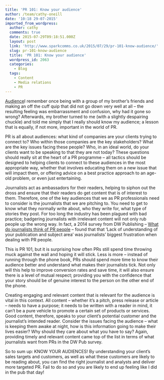 ```yaml
---
title: 'PR 101: Know your audience'
author: /team/cathy-oneill
date: '10:18 29-07-2015'
imported_from_wordpress:
  author: cathy
  comments: true
  date: 2015-07-29T09:18:51.000Z
  layout: post
  link: 'http://www.sparkcomms.co.uk/2015/07/29/pr-101-know-audience/'
  slug: pr-101-know-audience
  title: 'PR 101: Know your audience'
  wordpress_id: 2063
  categories:
    - Blog
  tags:
    - Content
    - Media relations
    - PR
---
```


[Audience](Audience-150x150.jpg)I remember once being with a group of my brother’s friends and making an off the cuff quip that did not go down very well at all – the resulting feeling was embarrassment and confusion, why had it gone so wrong? Afterwards, my brother turned to me (with a slightly despairing chuckle) and told me simply that I really should know my audience; a lesson that is equally, if not more, important in the world of PR.

PR is all about audiences: what kind of companies are your clients trying to connect to? Who within those companies are the key stakeholders? What are the key issues facing these people? Who, in an ideal world, do your clients want to be speaking to that they are not today? These questions should really sit at the heart of a PR programme – all tactics should be designed to helping clients to connect to these audiences in the most appropriate way, whether that involves educating them on a new issue that will impact them, or offering advice on a best practice approach to an age-old problem, or even just entertaining.

Journalists act as ambassadors for their readers, helping to siphon out the dross and ensure that their readers do get content that is of interest to them. Therefore, one of the key audiences that we as PR professionals need to consider is the journalists that we are pitching to. You need to get to know what they normally write about, who they write for, what type of stories they post. For too long the industry has been plagued with bad practice; badgering journalists with irrelevant content will not only rub people up the wrong way. In fact, a 2014 survey from DW Publishing – [What do journalists think of PR people](http://blog.dwpub.com/wp-content/uploads/2014/10/DWPub-journalist-survey-What-do-journalists-think-of-PR-people.pdf) – found that that ‘Lack of understanding of your publication and subject area’ was journalists’ biggest frustration when dealing with PR people.

This is PR 101, but it is surprising how often PRs still spend time throwing muck against the wall and hoping it will stick. Less is more – instead of running through the phone book, PRs should spend more time to know their audience better and understand what makes their journalists tick. Not only will this help to improve conversion rates and save time, it will also ensure there is a level of mutual respect; providing you with the confidence that your story should be of genuine interest to the person on the other end of the phone.

Creating engaging and relevant content that is relevant for the audience is vital in this context. All content – whether it’s a pitch, press release or article – needs to have a purpose; it needs to be written with a reader in mind, it can’t be a pure vehicle to promote a certain set of products or services. Good content, therefore, speaks to your client’s potential customer and the journalist’s intended reader. Consider the issues facing the audience – what is keeping them awake at night, how is this information going to make their lives easier? Why should they care about what you have to say? Again, providing timely and relevant content came top of the list in terms of what journalists want from PRs in the DW Pub survey.

So to sum up: KNOW YOUR AUDIENCES! By understanding your client’s sales targets and customers, as well as what these customers are likely to be reading about, you can find the right journalist and analysts and deliver more targeted PR. Fail to do so and you are likely to end up feeling like I did in the pub that day!
